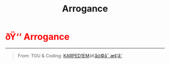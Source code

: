 ﻿---
lang: en-US
title: Arrogance
prev: 
next: Bomber
---
# <font color=red>ðŸ‘‘ <b>Arrogance</b></font> <Badge text="Killing" type="tip" vertical="middle"/>
---

> From: TOU & Coding: [KARPED1EM](https://github.com/KARPED1EM)ã€[å¤©å¯¸æ¢¦åˆ](https://github.com/Huier-Huang)


